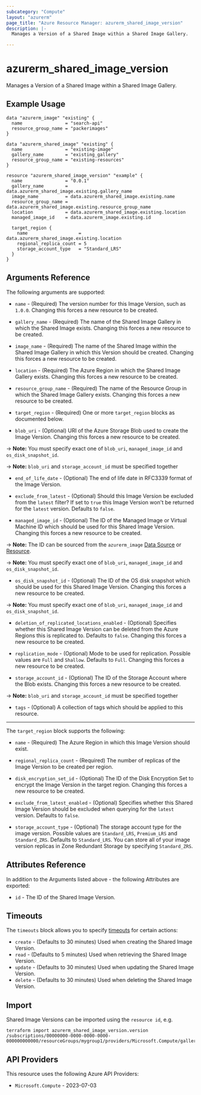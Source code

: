 ```yaml
---
subcategory: "Compute"
layout: "azurerm"
page_title: "Azure Resource Manager: azurerm_shared_image_version"
description: |-
  Manages a Version of a Shared Image within a Shared Image Gallery.

---
```


# azurerm_shared_image_version

Manages a Version of a Shared Image within a Shared Image Gallery.

## Example Usage

```hcl
data "azurerm_image" "existing" {
  name                = "search-api"
  resource_group_name = "packerimages"
}

data "azurerm_shared_image" "existing" {
  name                = "existing-image"
  gallery_name        = "existing_gallery"
  resource_group_name = "existing-resources"
}

resource "azurerm_shared_image_version" "example" {
  name                = "0.0.1"
  gallery_name        = data.azurerm_shared_image.existing.gallery_name
  image_name          = data.azurerm_shared_image.existing.name
  resource_group_name = data.azurerm_shared_image.existing.resource_group_name
  location            = data.azurerm_shared_image.existing.location
  managed_image_id    = data.azurerm_image.existing.id

  target_region {
    name                   = data.azurerm_shared_image.existing.location
    regional_replica_count = 5
    storage_account_type   = "Standard_LRS"
  }
}
```

## Arguments Reference

The following arguments are supported:

* `name` - (Required) The version number for this Image Version, such as `1.0.0`. Changing this forces a new resource to be created. 

* `gallery_name` - (Required) The name of the Shared Image Gallery in which the Shared Image exists. Changing this forces a new resource to be created.

* `image_name` - (Required) The name of the Shared Image within the Shared Image Gallery in which this Version should be created. Changing this forces a new resource to be created.

* `location` - (Required) The Azure Region in which the Shared Image Gallery exists. Changing this forces a new resource to be created.

* `resource_group_name` - (Required) The name of the Resource Group in which the Shared Image Gallery exists. Changing this forces a new resource to be created.

* `target_region` - (Required) One or more `target_region` blocks as documented below.

* `blob_uri` - (Optional) URI of the Azure Storage Blob used to create the Image Version. Changing this forces a new resource to be created.

-> **Note:** You must specify exact one of `blob_uri`, `managed_image_id` and `os_disk_snapshot_id`.

-> **Note:** `blob_uri` and `storage_account_id` must be specified together

* `end_of_life_date` - (Optional) The end of life date in RFC3339 format of the Image Version.

* `exclude_from_latest` - (Optional) Should this Image Version be excluded from the `latest` filter? If set to `true` this Image Version won't be returned for the `latest` version. Defaults to `false`.

* `managed_image_id` - (Optional) The ID of the Managed Image or Virtual Machine ID which should be used for this Shared Image Version. Changing this forces a new resource to be created.

-> **Note:** The ID can be sourced from the `azurerm_image` [Data Source](https://www.terraform.io/docs/providers/azurerm/d/image.html) or [Resource](https://www.terraform.io/docs/providers/azurerm/r/image.html).

-> **Note:** You must specify exact one of `blob_uri`, `managed_image_id` and `os_disk_snapshot_id`.

* `os_disk_snapshot_id` - (Optional) The ID of the OS disk snapshot which should be used for this Shared Image Version. Changing this forces a new resource to be created.

-> **Note:** You must specify exact one of `blob_uri`, `managed_image_id` and `os_disk_snapshot_id`.

* `deletion_of_replicated_locations_enabled` - (Optional) Specifies whether this Shared Image Version can be deleted from the Azure Regions this is replicated to. Defaults to `false`. Changing this forces a new resource to be created.

* `replication_mode` - (Optional) Mode to be used for replication. Possible values are `Full` and `Shallow`. Defaults to `Full`. Changing this forces a new resource to be created.

* `storage_account_id` - (Optional) The ID of the Storage Account where the Blob exists. Changing this forces a new resource to be created.

-> **Note:** `blob_uri` and `storage_account_id` must be specified together

* `tags` - (Optional) A collection of tags which should be applied to this resource.

---

The `target_region` block supports the following:

* `name` - (Required) The Azure Region in which this Image Version should exist.

* `regional_replica_count` - (Required) The number of replicas of the Image Version to be created per region.

* `disk_encryption_set_id` - (Optional) The ID of the Disk Encryption Set to encrypt the Image Version in the target region. Changing this forces a new resource to be created.

* `exclude_from_latest_enabled` - (Optional) Specifies whether this Shared Image Version should be excluded when querying for the `latest` version. Defaults to `false`.

* `storage_account_type` - (Optional) The storage account type for the image version. Possible values are `Standard_LRS`, `Premium_LRS` and `Standard_ZRS`. Defaults to `Standard_LRS`. You can store all of your image version replicas in Zone Redundant Storage by specifying `Standard_ZRS`.

## Attributes Reference

In addition to the Arguments listed above - the following Attributes are exported:

* `id` - The ID of the Shared Image Version.

## Timeouts

The `timeouts` block allows you to specify [timeouts](https://developer.hashicorp.com/terraform/language/resources/configure#define-operation-timeouts) for certain actions:

* `create` - (Defaults to 30 minutes) Used when creating the Shared Image Version.
* `read` - (Defaults to 5 minutes) Used when retrieving the Shared Image Version.
* `update` - (Defaults to 30 minutes) Used when updating the Shared Image Version.
* `delete` - (Defaults to 30 minutes) Used when deleting the Shared Image Version.

## Import

Shared Image Versions can be imported using the `resource id`, e.g.

```shell
terraform import azurerm_shared_image_version.version /subscriptions/00000000-0000-0000-0000-000000000000/resourceGroups/mygroup1/providers/Microsoft.Compute/galleries/gallery1/images/image1/versions/1.2.3
```

## API Providers
<!-- This section is generated, changes will be overwritten -->
This resource uses the following Azure API Providers:

* `Microsoft.Compute` - 2023-07-03
